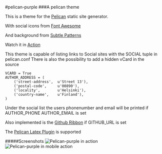 #pelican-purple
###A pelican theme

This is a theme for the [Pelican](http://getpelican.org) static site generator.

With social icons from [Font Awesome](http://fortawesome.github.com/Font-Awesome/)

And background from [Subtle Patterns](http://subtlepatterns.com/gradient-squares/)

Watch it in [Action](http://fik1.net/2013/28/this-is-a-theme-testing-post/)

This theme is capable of listing links to Social sites with the SOCIAL tuple in pelican.conf
There is also the possibility to add a hidden vCard in the source

	VCARD = True
	AUTHOR_ADDRESS = (
		('street-address', 	u'Street 13'),
		('postal-code', 	u'00890'),
		('locality', 		u'Helsinki'),
		('country-name', 	u'Finland'),
	)

Under the social list the users phonenumber and email will be printed if
AUTHOR_PHONE
AUTHOR_EMAIL
is set

Also implemented is the [Github Ribbon](https://github.com/blog/273-github-ribbons) if
GITHUB_URL is set

The [Pelican Latex Plugin](https://github.com/barrysteyn/pelican_plugin-latex) is supported

#####Screenshots
![Pelican-purple in action](https://raw.github.com/straend/pelican-purple/master/screenshot.png)
![Pelican-purple in mobile action](https://raw.github.com/straend/pelican-purple/master/screenshot_mobile.png)
